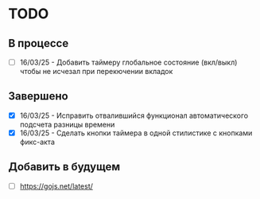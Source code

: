 # TODO

## В процессе

- [ ] 16/03/25 - Добавить таймеру глобальное состояние (вкл/выкл) чтобы не исчезал при перекючении вкладок

## Завершено

- [x] 16/03/25 - Исправить отвалившийся функционал автоматического подсчета разницы времени
- [x] 16/03/25 - Сделать кнопки таймера в одной стилистике с кнопками фикс-акта

## Добавить в будущем

- [ ] https://gojs.net/latest/


[//]: # (Возможно в будущем стоит использовать системы управления задачами, такие как GitHub Issues, GitLab Issues, Jira, Trello )

